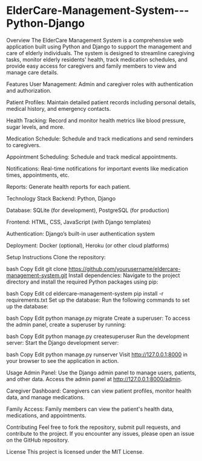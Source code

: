 # ElderCare-Management-System---Python-Django
Overview
The ElderCare Management System is a comprehensive web application built using Python and Django to support the management and care of elderly individuals. The system is designed to streamline caregiving tasks, monitor elderly residents' health, track medication schedules, and provide easy access for caregivers and family members to view and manage care details.

Features
User Management: Admin and caregiver roles with authentication and authorization.

Patient Profiles: Maintain detailed patient records including personal details, medical history, and emergency contacts.

Health Tracking: Record and monitor health metrics like blood pressure, sugar levels, and more.

Medication Schedule: Schedule and track medications and send reminders to caregivers.

Appointment Scheduling: Schedule and track medical appointments.

Notifications: Real-time notifications for important events like medication times, appointments, etc.

Reports: Generate health reports for each patient.

Technology Stack
Backend: Python, Django

Database: SQLite (for development), PostgreSQL (for production)

Frontend: HTML, CSS, JavaScript (with Django templates)

Authentication: Django’s built-in user authentication system

Deployment: Docker (optional), Heroku (or other cloud platforms)

Setup Instructions
Clone the repository:

bash
Copy
Edit
git clone https://github.com/yourusername/eldercare-management-system.git
Install dependencies: Navigate to the project directory and install the required Python packages using pip:

bash
Copy
Edit
cd eldercare-management-system
pip install -r requirements.txt
Set up the database: Run the following commands to set up the database:

bash
Copy
Edit
python manage.py migrate
Create a superuser: To access the admin panel, create a superuser by running:

bash
Copy
Edit
python manage.py createsuperuser
Run the development server: Start the Django development server:

bash
Copy
Edit
python manage.py runserver
Visit http://127.0.0.1:8000 in your browser to see the application in action.

Usage
Admin Panel: Use the Django admin panel to manage users, patients, and other data. Access the admin panel at http://127.0.0.1:8000/admin.

Caregiver Dashboard: Caregivers can view patient profiles, monitor health data, and manage medications.

Family Access: Family members can view the patient's health data, medications, and appointments.

Contributing
Feel free to fork the repository, submit pull requests, and contribute to the project. If you encounter any issues, please open an issue on the GitHub repository.

License
This project is licensed under the MIT License.

